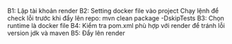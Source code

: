 B1: Lập tài khoản render
B2: Setting docker file vào project
Chạy lệnh để check lỗi trước khi đẩy lên repo: mvn clean package -DskipTests
B3: Chọn runtime là docker file
B4: Kiểm tra pom.xml phù hợp với render để tránh lỗi 
version jdk và maven
B5: Đẩy lên render